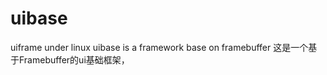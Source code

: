 # uibase
 uiframe  under linux
 uibase is a framework base on  framebuffer 
这是一个基于Framebuffer的ui基础框架，
